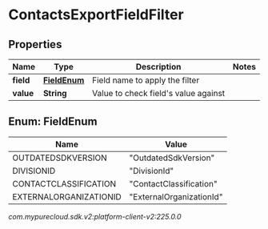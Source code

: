 # ContactsExportFieldFilter


## Properties

| Name | Type | Description | Notes |
| ------------ | ------------- | ------------- | ------------- |
| **field** | [**FieldEnum**](#Enum--FieldEnum) | Field name to apply the filter |  |
| **value** | **String** | Value to check field's value against |  |


## Enum: FieldEnum

| Name | Value |
| ---- | ----- |
| OUTDATEDSDKVERSION | &quot;OutdatedSdkVersion&quot; | 
| DIVISIONID | &quot;DivisionId&quot; | 
| CONTACTCLASSIFICATION | &quot;ContactClassification&quot; | 
| EXTERNALORGANIZATIONID | &quot;ExternalOrganizationId&quot; | 




_com.mypurecloud.sdk.v2:platform-client-v2:225.0.0_
